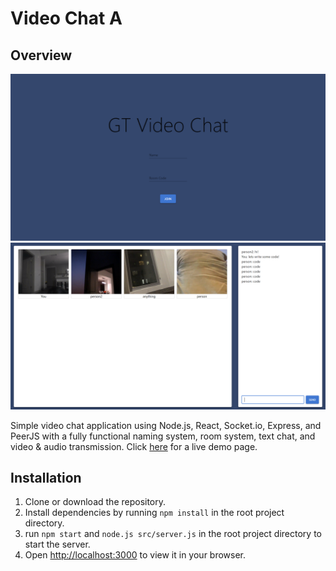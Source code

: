 # Video Chat A

## Overview

![Alt text](readme-images/img1.png)
![Alt text](readme-images/img2.png)

Simple video chat application using Node.js, React, Socket.io, Express, and PeerJS with a fully functional naming system, room system, text chat, and video & audio transmission. Click [here](https://web-video-chat-web-app.herokuapp.com/home) for a live demo page.

## Installation

1. Clone or download the repository.
2. Install dependencies by running `npm install` in the root project directory.
3. run `npm start` and `node.js src/server.js` in the root project directory to start the server.
4. Open [http://localhost:3000](http://localhost:3000) to view it in your browser.

